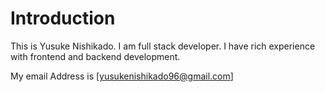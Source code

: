 # Introduction

This is Yusuke Nishikado.
I am full stack developer.
I have rich experience with frontend and backend development.

My email Address is [yusukenishikado96@gmail.com]